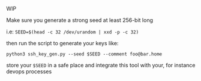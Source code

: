 WIP

Make sure you generate a strong seed at least 256-bit long

i.e: `SEED=$(head -c 32 /dev/urandom | xxd -p -c 32)`

then run the script to generate your keys like:

`python3 ssh_key_gen.py --seed $SEED --comment foo@bar.home`

store your `$SEED` in a safe place and integrate this tool with your, for instance devops processes
